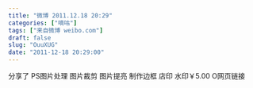 ```yaml
---
title: "微博 2011.12.18 20:29"
categories: ["嘀咕"]
tags: ["来自微博 weibo.com"]
draft: false
slug: "OuuXUG"
date: "2011-12-18 20:29:00"
---
```


<p>分享了  PS图片处理 图片裁剪 图片提亮 制作边框 店印 水印￥5.00 O网页链接 ​​​​</p>
